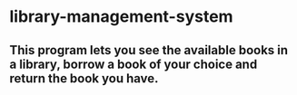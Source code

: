 # library-management-system
## This program lets you see the available books in a library, borrow a book of your choice and return the book you have.
